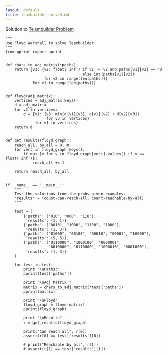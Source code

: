 ```yaml
---
layout: default
title: teambuilder_solved.md
---
```


Solution to [Teambuilder Problem](teambuilder.html)

    """
    Use Floyd Warshall to solve Teambuilder
    """
    from pprint import pprint


    def chars_to_adj_matrix(*paths):
        return {v1: {v2: float('inf') if v1 != v2 and paths[v1][v2] == '0'
                                      else int(paths[v1][v2])
                     for v2 in range(len(paths))}
                for v1 in range(len(paths))}


    def floyd(adj_matrix):
        vertices = adj_matrix.keys()
        d = adj_matrix
        for v2 in vertices:
            d = {v1: {v3: min(d[v1][v3], d[v1][v2] + d[v2][v3])
                      for v3 in vertices}
                 for v1 in vertices}
        return d


    def get_results(floyd_graph):
        reach_all, by_all = 0, 0
        for vert in floyd_graph.keys():
            if not [v for v in floyd_graph[vert].values() if v == float('inf')]:
                reach_all += 1

        return reach_all, by_all


    if __name__ == '__main__':
        """
        Test the solutions from the probs given examples.
        'results' = (count-can-reach-all, count-reachable-by-all)
        """

        test = (
            {'paths': ("010", "000", "110"),
             'results': (1, 1)},
            {'paths': ("0010", "1000", "1100", "1000"),
             'results': (1, 3)},
            {'paths': ("01000", "00100", "00010", "00001", "10000"),
             'results': (5, 5)},
            {'paths': ("0110000", "1000100", "0000001",
                       "0010000", "0110000", "1000010", "0001000"),
             'results': (1, 3)}
        )

        for test in test:
            print "\nPaths:"
            pprint(test['paths'])

            print "\nAdj Matrix:"
            matrix = chars_to_adj_matrix(*test['paths'])
            pprint(matrix)

            print "\nFloyd"
            floyd_graph = floyd(matrix)
            pprint(floyd_graph)

            print "\nResults"
            r = get_results(floyd_graph)

            print("Can reach all", r[0])
            assert(r[0] == test['results'][0])

            # print("Reachable by all", r[1])
            # assert(r[1] == test['results'][1])

